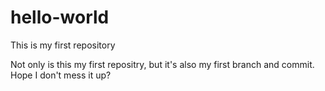 # hello-world
This is my first repository 

Not only is this my first repositry, but it's also my first branch and commit. Hope I don't mess it up?
